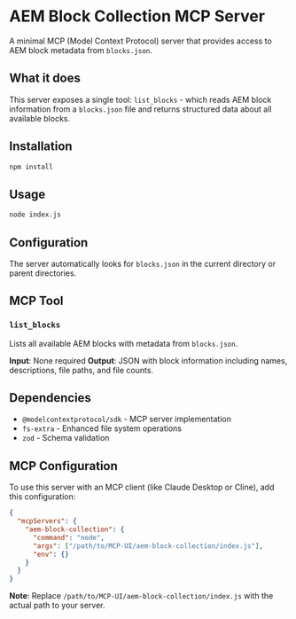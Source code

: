 # AEM Block Collection MCP Server

A minimal MCP (Model Context Protocol) server that provides access to AEM block metadata from `blocks.json`.

## What it does

This server exposes a single tool: `list_blocks` - which reads AEM block information from a `blocks.json` file and returns structured data about all available blocks.

## Installation

```bash
npm install
```

## Usage

```bash
node index.js
```

## Configuration

The server automatically looks for `blocks.json` in the current directory or parent directories.

## MCP Tool

### `list_blocks`

Lists all available AEM blocks with metadata from `blocks.json`.

**Input**: None required
**Output**: JSON with block information including names, descriptions, file paths, and file counts.

## Dependencies

- `@modelcontextprotocol/sdk` - MCP server implementation
- `fs-extra` - Enhanced file system operations
- `zod` - Schema validation

## MCP Configuration

To use this server with an MCP client (like Claude Desktop or Cline), add this configuration:

```json
{
  "mcpServers": {
    "aem-block-collection": {
      "command": "node",
      "args": ["/path/to/MCP-UI/aem-block-collection/index.js"],
      "env": {}
    }
  }
}
```

**Note**: Replace `/path/to/MCP-UI/aem-block-collection/index.js` with the actual path to your server.
